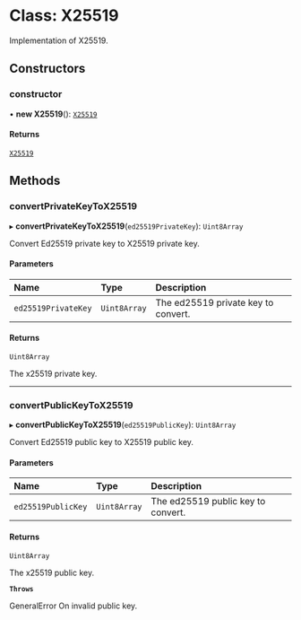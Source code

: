 # Class: X25519

Implementation of X25519.

## Constructors

### constructor

• **new X25519**(): [`X25519`](X25519.md)

#### Returns

[`X25519`](X25519.md)

## Methods

### convertPrivateKeyToX25519

▸ **convertPrivateKeyToX25519**(`ed25519PrivateKey`): `Uint8Array`

Convert Ed25519 private key to X25519 private key.

#### Parameters

| Name                | Type         | Description                         |
| :------------------ | :----------- | :---------------------------------- |
| `ed25519PrivateKey` | `Uint8Array` | The ed25519 private key to convert. |

#### Returns

`Uint8Array`

The x25519 private key.

---

### convertPublicKeyToX25519

▸ **convertPublicKeyToX25519**(`ed25519PublicKey`): `Uint8Array`

Convert Ed25519 public key to X25519 public key.

#### Parameters

| Name               | Type         | Description                        |
| :----------------- | :----------- | :--------------------------------- |
| `ed25519PublicKey` | `Uint8Array` | The ed25519 public key to convert. |

#### Returns

`Uint8Array`

The x25519 public key.

**`Throws`**

GeneralError On invalid public key.
